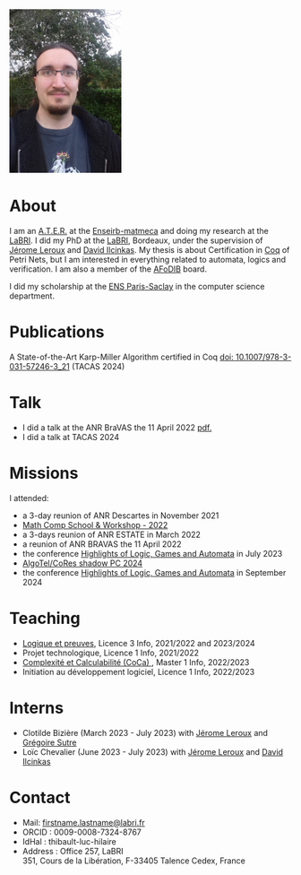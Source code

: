 
<img src="/images/20211020_091204.jpg" alt="avatar" width="200"/>

# About

I am an [A.T.E.R.](https://www.education.gouv.fr/attache-temporaire-d-enseignement-et-de-recherche-ater-12767) at the [Enseirb-matmeca](https://enseirb-matmeca.bordeaux-inp.fr/fr) and doing my research at the [LaBRI](https://www.labri.fr/). I did my PhD at the [LaBRI](https://www.labri.fr/), Bordeaux, under the supervision of [Jérome Leroux](https://www.labri.fr/perso/leroux/) and [David Ilcinkas](https://www.labri.fr/perso/ilcinkas/). My thesis is about Certification in [Coq](https://coq.inria.fr/) of Petri Nets, but I am interested in everything related to automata, logics and verification.
I am also a member of the [AFoDIB](https://afodib.labri.fr/) board.

I did my scholarship at the [ENS Paris-Saclay](https://ens-paris-saclay.fr/) in the computer science department.

# Publications

A State-of-the-Art Karp-Miller Algorithm certified in Coq [doi: 10.1007/978-3-031-57246-3_21](https://doi.org/10.1007/978-3-031-57246-3_21) (TACAS 2024)

# Talk

- I did a talk at the ANR BraVAS the 11 April 2022 <a href="/Talks/Presentation_BRAVASS.pdf">pdf.</a>
- I did a talk at TACAS 2024

# Missions

I attended:
-  a 3-day reunion of ANR Descartes in November 2021
- [Math Comp School & Workshop - 2022](https://mathcomp-schools.gitlabpages.inria.fr/2022-12-school/)
-  a 3-days reunion of ANR ESTATE in March 2022
-  a reunion of ANR BRAVAS the 11 April 2022
-  the conference [Highlights of Logic, Games and Automata](https://highlights-conference.org) in July 2023
-  [AlgoTel/CoRes shadow PC 2024](https://shadowpc-rsd.cnrs.fr/)
-  the conference [Highlights of Logic, Games and Automata](https://highlights-conference.org) in September 2024



# Teaching

- [Logique et preuves](https://formations.u-bordeaux.fr/#/details-formation?type=enseignement&id=29564), Licence 3 Info, 2021/2022 and 2023/2024
- Projet technologique, Licence 1 Info, 2021/2022
- [Complexité et Calculabilité (CoCa) ](https://www.labri.fr/perso/anca/MC.html), Master 1 Info, 2022/2023
- Initiation au développement logiciel, Licence 1 Info, 2022/2023

# Interns
- Clotilde Bizière (March 2023 - July 2023) with [Jérome Leroux](https://www.labri.fr/perso/leroux/) and [Grégoire Sutre](https://www.labri.fr/perso/sutre/)
- Loïc Chevalier (June 2023 - July 2023) with [Jérome Leroux](https://www.labri.fr/perso/leroux/) and [David Ilcinkas](https://www.labri.fr/perso/ilcinkas/)


# Contact

- Mail: firstname.lastname@labri.fr
- ORCID : 0009-0008-7324-8767
- IdHal : thibault-luc-hilaire
- Address : Office 257, LaBRI  
351, Cours de la Libération, F-33405 Talence Cedex, France
